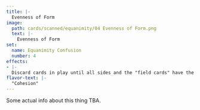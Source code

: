 ```yaml
---
title: |-
  Evenness of Form
image: 
  path: cards/scanned/equanimity/04 Evenness of Form.png
  text: |-
    Evenness of Form
set:
  name: Equanimity Confusion
  number: 4
effects: 
- |-
  Discard cards in play until all sides and the "field cards" have the same number. Protected cards are ignored.
flavor-text: |-
  "Cohesion"
---
```

Some actual info about this thing TBA.
